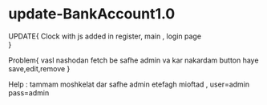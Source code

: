 # update-BankAccount1.0

UPDATE{
      Clock with js added in register, main , login page       
}

Problem{
       vasl nashodan fetch be safhe admin va kar nakardam button haye save,edit,remove 
}

Help : tammam moshkelat dar safhe admin etefagh mioftad ,
       user=admin
       pass=admin
